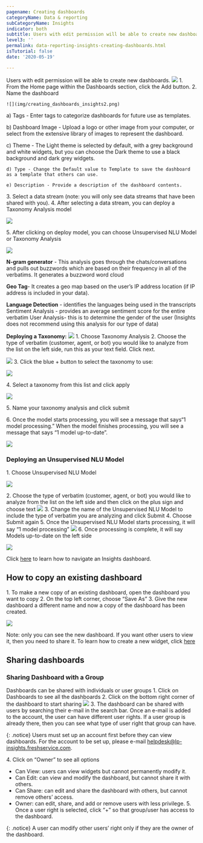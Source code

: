 ```yaml
---
pagename: Creating dashboards
categoryName: Data & reporting
subCategoryName: Insights
indicator: both
subtitle: Users with edit permission will be able to create new dashboards.
level3: ''
permalink: data-reporting-insights-creating-dashboards.html
isTutorial: false
date: '2020-05-19'

---
```


Users with edit permission will be able to create new dashboards.
  ![](img/creating-dashboards-insights1.png)
1\. From the Home page within the Dashboards section, click the Add button.
2\. Name the dashboard

    ![](img/creating_dashboards_insights2.png)
   
   a) Tags - Enter tags to categorize dashboards for future use as templates.
    
   b) Dashboard Image - Upload a logo or other image from your computer, or select from the extensive library of images to represent the dashboard.
    
   c) Theme - The Light theme is selected by default, with a grey background and white widgets, but you can choose the Dark theme to use a black background and dark grey widgets.
    
    d) Type - Change the Default value to Template to save the dashboard as a template that others can use.
    
    e) Description - Provide a description of the dashboard contents.
    
3\. Select a data stream (note: you will only see data streams that have been shared with you).
4\. After selecting a data stream, you can deploy a Taxonomy Analysis  model
 
 ![](img/creating_dashboards_insights3.png)
 
5\. After clicking on deploy model, you can choose Unsupervised NLU Model or Taxonomy Analysis
  
  ![](img/creating_dashboards_insights4.png)

  **N-gram generator** - This analysis goes through the chats/conversations and pulls out buzzwords which are based on their frequency in all of the verbatims. It generates a buzzword word cloud

  **Geo Tag**- It creates a geo map based on the user’s IP address location (if IP address is included in your data).

  **Language Detection** - identifies the languages being used in the transcripts
Sentiment Analysis - provides an average sentiment score for the entire verbatim 
User Analysis- this is to determine the gender of the user (Insights does not recommend using this analysis for our type of data)

**Deploying a Taxonomy:**
   ![](img/creating_dashboards_insights5.png)
1\. Choose Taxonomy Analysis
2\. Choose the type of verbatim (customer, agent, or bot) you would like to analyze from the list on the left side, run this as your text field. Click next.

  ![](img/creating_dashboards_insights6.png)
3\. Click the blue + button to select the taxonomy to use:

![](img/creating_dashboards_insights7.png)

4\. Select a taxonomy from this list and click apply

![](img/creating_dashboards_insights8.png)

5\. Name your taxonomy analysis and click submit

6\. Once the model starts processing, you will see a message that says“1 model processing.”  When the model finishes processing, you will see a message that says “1 model up-to-date”.

![](img/creating_dashboards_insights9.png)

### Deploying an Unsupervised NLU Model
1\. Choose Unsupervised NLU Model

  ![](img/creating_dashboards_insights10.png)

2\. Choose the type of verbatim (customer, agent, or bot) you would like to analyze from the list on the left side and then click on the plus sign and choose text
       ![](img/creating_dashboards_insights11.png)
3\. Change the name of the Unsupervised NLU Model to include the type of verbatim you are analyzing and click Submit 
4\. Choose Submit again
5\. Once the Unsupervised NLU Model starts processing, it will say “1 model processing”
         ![](img/creating_dashboards_insights12.png)
6\. Once processing is complete, it will say Models up-to-date on the left side 

![](img/creating_dashboards_insights13.png)

Click [here](data-reporting-insights-insights-user-guide.html) to learn how to navigate an Insights dashboard. 

## How to copy an existing dashboard
1\. To make a new copy of an existing dashboard, open the dashboard you want to copy
2\. On the top left corner, choose “Save As”
3\. Give the new dashboard a different name and now a copy of the dashboard has been created. 

![](img/creating_dashboards_insights14.png)

Note: only you can see the new dashboard. If you want other users to view it, then you need to share it. To learn how to create a new widget, click [here](https://knowledge.liveperson.com/data-reporting-insights-creating-new-widgets.html)

## Sharing dashboards
### Sharing Dashboard with a Group
Dashboards can be shared with individuals or user groups
1\. Click on Dashboards to see all the dashboards
2\. Click on the bottom right corner of the dashboard to start sharing
  ![](img/sharing_dashboards_insights_1.png)
3\. The dashboard can be shared with users by searching their e-mail in the search bar. Once an e-mail is added to the account, the user can have different user rights. If a user group is already there, then you can see what type of user right that group can have.

{: .notice}
Users must set up an account first before they can view dashboards. For the account to be set up, please e-mail helpdesk@lp-insights.freshservice.com. 

4\. Click on “Owner” to see all options
  * Can View: users can view widgets but cannot permanently modify it.
  * Can Edit: can view and modify the dashboard, but cannot share it with others.
  * Can Share: can edit and share the dashboard with others, but cannot remove others’ access.
  * Owner: can edit, share, and add or remove users with less privilege.
5\. Once a user right is selected, click “+” so that group/user has access to the dashboard.

{: .notice}
A user can modify other users’ right only if they are the owner of the dashboard.



